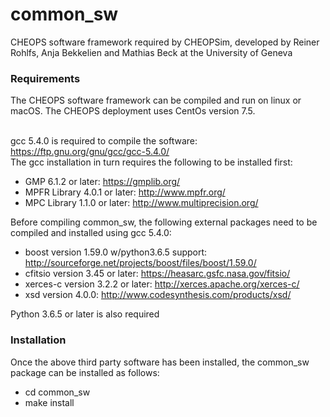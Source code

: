 # common_sw
CHEOPS software framework required by CHEOPSim, developed by Reiner Rohlfs, Anja Bekkelien and Mathias Beck at the University of Geneva

<h3>Requirements</h3>
The CHEOPS software framework can be compiled and run on linux or macOS. The CHEOPS deployment uses CentOs version 7.5.

<br>gcc 5.4.0 is required to compile the software: https://ftp.gnu.org/gnu/gcc/gcc-5.4.0/
<br>The gcc installation in turn requires the following to be installed first:

* GMP 6.1.2 or later: https://gmplib.org/
* MPFR Library 4.0.1 or later: http://www.mpfr.org/
* MPC Library 1.1.0 or later: http://www.multiprecision.org/

Before compiling common_sw, the following external packages need to be compiled and installed using gcc 5.4.0:

* boost version 1.59.0 w/python3.6.5 support: http://sourceforge.net/projects/boost/files/boost/1.59.0/
* cfitsio version 3.45 or later: https://heasarc.gsfc.nasa.gov/fitsio/
* xerces-c version 3.2.2 or later: http://xerces.apache.org/xerces-c/
* xsd version 4.0.0: http://www.codesynthesis.com/products/xsd/

Python 3.6.5 or later is also required

<h3>Installation</h3>
Once the above third party software has been installed, the common_sw package can be installed as follows:

* cd common_sw
* make install
